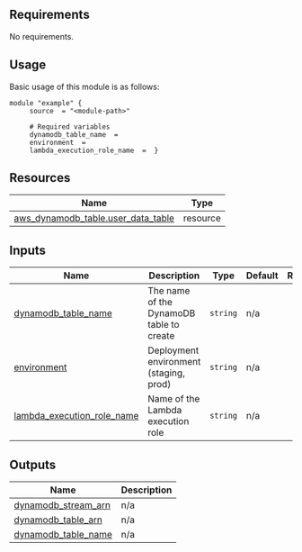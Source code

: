 <!-- BEGIN_AUTOMATED_TF_DOCS_BLOCK -->
## Requirements

No requirements.
## Usage
Basic usage of this module is as follows:
```hcl
module "example" {
	 source  = "<module-path>"

	 # Required variables
	 dynamodb_table_name  = 
	 environment  = 
	 lambda_execution_role_name  =  }
```
## Resources

| Name | Type |
|------|------|
| [aws_dynamodb_table.user_data_table](https://registry.terraform.io/providers/hashicorp/aws/latest/docs/resources/dynamodb_table) | resource |
## Inputs

| Name | Description | Type | Default | Required |
|------|-------------|------|---------|:--------:|
| <a name="input_dynamodb_table_name"></a> [dynamodb\_table\_name](#input\_dynamodb\_table\_name) | The name of the DynamoDB table to create | `string` | n/a | yes |
| <a name="input_environment"></a> [environment](#input\_environment) | Deployment environment (staging, prod) | `string` | n/a | yes |
| <a name="input_lambda_execution_role_name"></a> [lambda\_execution\_role\_name](#input\_lambda\_execution\_role\_name) | Name of the Lambda execution role | `string` | n/a | yes |
## Outputs

| Name | Description |
|------|-------------|
| <a name="output_dynamodb_stream_arn"></a> [dynamodb\_stream\_arn](#output\_dynamodb\_stream\_arn) | n/a |
| <a name="output_dynamodb_table_arn"></a> [dynamodb\_table\_arn](#output\_dynamodb\_table\_arn) | n/a |
| <a name="output_dynamodb_table_name"></a> [dynamodb\_table\_name](#output\_dynamodb\_table\_name) | n/a |
<!-- END_AUTOMATED_TF_DOCS_BLOCK -->